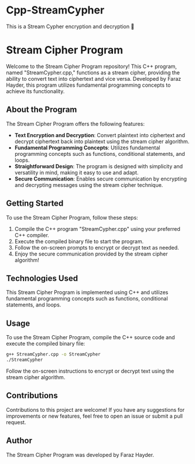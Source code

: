 # Cpp-StreamCypher
This is a Stream Cypher encryption and decryption 🔐

# Stream Cipher Program
Welcome to the Stream Cipher Program repository! This C++ program, named "StreamCypher.cpp," functions as a stream cipher, providing the ability to convert text into ciphertext and vice versa. Developed by Faraz Hayder, this program utilizes fundamental programming concepts to achieve its functionality.

## About the Program
The Stream Cipher Program offers the following features:
- **Text Encryption and Decryption**: Convert plaintext into ciphertext and decrypt ciphertext back into plaintext using the stream cipher algorithm.
- **Fundamental Programming Concepts**: Utilizes fundamental programming concepts such as functions, conditional statements, and loops.
- **Straightforward Design**: The program is designed with simplicity and versatility in mind, making it easy to use and adapt.
- **Secure Communication**: Enables secure communication by encrypting and decrypting messages using the stream cipher technique.

## Getting Started
To use the Stream Cipher Program, follow these steps:
1. Compile the C++ program "StreamCypher.cpp" using your preferred C++ compiler.
2. Execute the compiled binary file to start the program.
3. Follow the on-screen prompts to encrypt or decrypt text as needed.
4. Enjoy the secure communication provided by the stream cipher algorithm!

## Technologies Used
This Stream Cipher Program is implemented using C++ and utilizes fundamental programming concepts such as functions, conditional statements, and loops.

## Usage
To use the Stream Cipher Program, compile the C++ source code and execute the compiled binary file:
```bash
g++ StreamCypher.cpp -o StreamCypher
./StreamCypher
```
Follow the on-screen instructions to encrypt or decrypt text using the stream cipher algorithm.

## Contributions
Contributions to this project are welcome! If you have any suggestions for improvements or new features, feel free to open an issue or submit a pull request.

## Author
The Stream Cipher Program was developed by Faraz Hayder.
